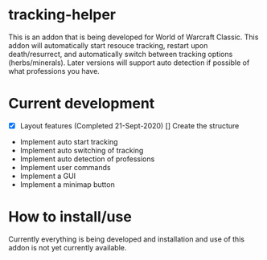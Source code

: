 # tracking-helper

This is an addon that is being developed for World of Warcraft Classic. This addon will automatically start resouce tracking, restart upon death/resurrect, and automatically switch between tracking options (herbs/minerals). Later versions will support auto detection if possible of what professions you have. 

# Current development

- [x] Layout features (Completed 21-Sept-2020)
[] Create the structure
- Implement auto start tracking
- Implement auto switching of tracking
- Implement auto detection of professions
- Implement user commands
- Implement a GUI
- Implement a minimap button

# How to install/use

Currently everything is being developed and installation and use of this addon is not yet currently available. 
